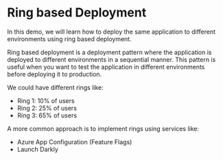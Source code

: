 # Ring based Deployment

In this demo, we will learn how to deploy the same application to different environments using ring based deployment.

Ring based deployment is a deployment pattern where the application is deployed to different environments in a sequential manner. This pattern is useful when you want to test the application in different environments before deploying it to production.

We could have different rings like:

- Ring 1: 10% of users
- Ring 2: 25% of users
- Ring 3: 65% of users

A more common approach is to implement rings using services like:

- Azure App Configuration (Feature Flags)
- Launch Darkly